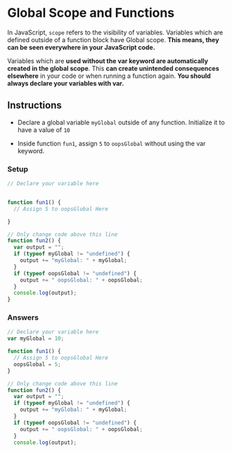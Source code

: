 # Global Scope and Functions

In JavaScript, `scope` refers to the visibility of variables.
Variables which are defined outside of a function block have
Global scope. **This means, they can be seen everywhere in your
JavaScript code.**

Variables which are **used without the var keyword are automatically
created in the global scope**. This **can create unintended consequences
elsewhere** in your code or when running a function again. **You should
always declare your variables with var.**

## Instructions
 - Declare a global variable `myGlobal` outside of any function.
 Initialize it to have a value of `10`

 - Inside function `fun1`, assign `5` to `oopsGlobal` without using the var keyword.

### Setup

```javascript
// Declare your variable here


function fun1() {
  // Assign 5 to oopsGlobal Here

}

// Only change code above this line
function fun2() {
  var output = "";
  if (typeof myGlobal != "undefined") {
    output += "myGlobal: " + myGlobal;
  }
  if (typeof oopsGlobal != "undefined") {
    output += " oopsGlobal: " + oopsGlobal;
  }
  console.log(output);
}
```

### Answers

```javascript
// Declare your variable here
var myGlobal = 10;

function fun1() {
  // Assign 5 to oopsGlobal Here
  oopsGlobal = 5;
}

// Only change code above this line
function fun2() {
  var output = "";
  if (typeof myGlobal != "undefined") {
    output += "myGlobal: " + myGlobal;
  }
  if (typeof oopsGlobal != "undefined") {
    output += " oopsGlobal: " + oopsGlobal;
  }
  console.log(output);
```
